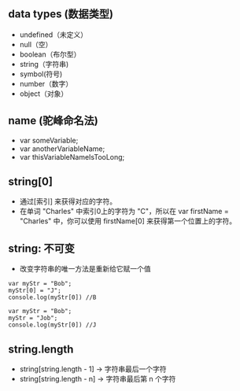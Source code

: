 ## data types (数据类型)
- undefined（未定义）
- null（空）
- boolean（布尔型）
- string（字符串)
- symbol(符号) 
- number（数字）
- object（对象）

## name (驼峰命名法)
- var someVariable;
- var anotherVariableName;
- var thisVariableNameIsTooLong;

## string[0]
- 通过[索引] 来获得对应的字符。
- 在单词 "Charles" 中索引0上的字符为 "C"，所以在 var firstName = "Charles" 中，你可以使用 firstName[0] 来获得第一个位置上的字符。

## string: 不可变
- 改变字符串的唯一方法是重新给它赋一个值
```
var myStr = "Bob";
myStr[0] = "J";
console.log(myStr[0]) //B
```
```
var myStr = "Bob";
myStr = "Job";
console.log(myStr[0]) //J
```

## string.length
- string[string.length - 1] -> 字符串最后一个字符
- string[string.length - n] -> 字符串最后第 n 个字符